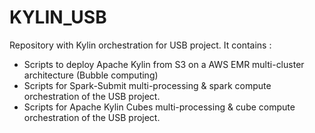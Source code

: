 # KYLIN_USB
Repository with Kylin orchestration for USB project.
It contains :
 - Scripts to deploy Apache Kylin from S3 on a AWS EMR multi-cluster architecture (Bubble computing)
 - Scripts for Spark-Submit multi-processing & spark compute orchestration of the USB project.
 - Scripts for Apache Kylin Cubes multi-processing & cube compute orchestration of the USB project.
